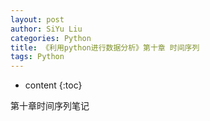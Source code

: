 ```yaml
---
layout: post
author: SiYu Liu
categories: Python
title: 《利用python进行数据分析》第十章 时间序列
tags: Python
---
```


* content
{:toc}

第十章时间序列笔记